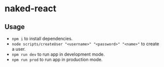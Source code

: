 # naked-react

## Usage
- `npm i` to install dependencies.
- `node scripts/createUser "<username>" "<password>" "<name>"` to create a user.
- `npm run dev` to run app in development mode.
- `npm run prod` to run app in production mode.